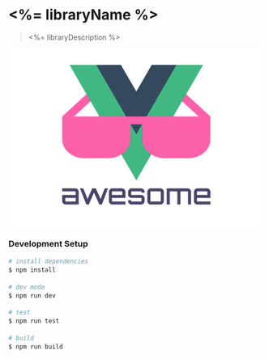 # <%= libraryName %>

> <%= libraryDescription %>

<p style="text-align: center">
  <img src="img/vue.png" alt="vue" title="vue"/>
</p>

### Development Setup

```bash
# install dependencies
$ npm install

# dev mode
$ npm run dev

# test
$ npm run test

# build
$ npm run build
```
